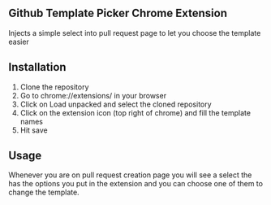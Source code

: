 ## Github Template Picker Chrome Extension

Injects a simple select into pull request page to let you choose the template easier

## Installation

1. Clone the repository
2. Go to chrome://extensions/ in your browser
3. Click on Load unpacked and select the cloned repository
4. Click on the extension icon (top right of chrome) and fill the template names
5. Hit save

## Usage

Whenever you are on pull request creation page you will see a select the has the options you put in the extension and you can choose one of them to change the template.
